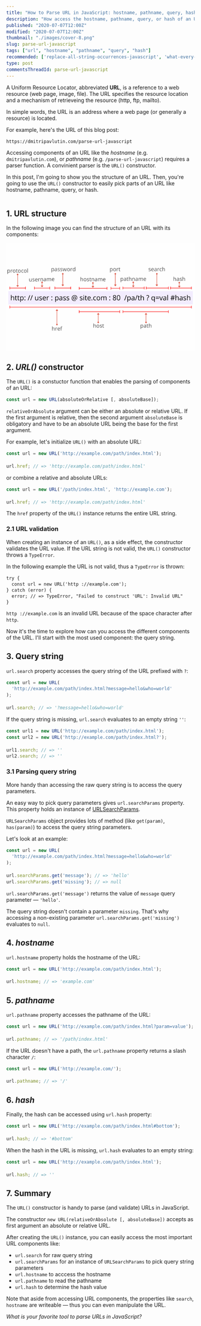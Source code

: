 ```yaml
---
title: "How to Parse URL in JavaScript: hostname, pathname, query, hash"
description: "How access the hostname, pathname, query, or hash of an URL in JavaScript."
published: "2020-07-07T12:00Z"
modified: "2020-07-07T12:00Z"
thumbnail: "./images/cover-8.png"
slug: parse-url-javascript
tags: ["url", "hostname", "pathname", "query", "hash"]
recommended: ['replace-all-string-occurrences-javascript', 'what-every-javascript-developer-should-know-about-unicode']
type: post
commentsThreadId: parse-url-javascript
---
```


A Uniform Resource Locator, abbreviated **URL**, is a reference to a web resource (web page, image, file). The URL specifies the resource location and a mechanism of retrieveing the resource (http, ftp, mailto).  

In simple words, the URL is an address where a web page (or generally a resource) is located.  

For example, here's the URL of this blog post:

```
https://dmitripavlutin.com/parse-url-javascript
```

Accessing components of an URL like the *hostname* (e.g. `dmitripavlutin.com`), or *pathname* (e.g. `/parse-url-javascript`) requires a parser function. A convinient parser is the `URL()` constructor.  

In this post, I'm going to show you the structure of an URL. Then, you're going to use the `URL()` constructor to easily pick parts of an URL like hostname, pathname, query, or hash.  

```toc
```

## 1. URL structure

In the following image you can find the structure of an URL with its components:

![URL() constructor components in JavaScript](./images/url-constructor-components-10.png)

## 2. *URL()* constructor

The `URL()` is a constuctor function that enables the parsing of components of an URL:

```javascript
const url = new URL(absoluteOrRelative [, absoluteBase]);
```

`relativeOrAbsolute` argument can be either an absolute or relative URL. If the first argument is relative, then the second argument `absoluteBase` is obligatory and have to be an absolute URL being the base for the first argument.   

For example, let's initialize `URL()` with an absolute URL:

```javascript
const url = new URL('http://example.com/path/index.html');

url.href; // => 'http://example.com/path/index.html'
```

or combine a relative and absolute URLs:

```javascript
const url = new URL('/path/index.html', 'http://example.com');

url.href; // => 'http://example.com/path/index.html'
```

The `href` property of the `URL()` instance returns the entire URL string.  

### 2.1 URL validation

When creating an instance of an `URL()`, as a side effect, the constructor validates
the URL value. If the URL string is not valid, the `URL()` constructor throws a `TypeError`.  

In the following example the URL is not valid, thus a `TypeError` is thrown:

```javascript{7}
try {
  const url = new URL('http ://example.com');
} catch (error) {
  error; // => TypeError, "Failed to construct 'URL': Invalid URL"
}
```

`http ://example.com` is an invalid URL because of the space character after `http`.  

Now it's the time to explore how can you access the different components of the URL. I'll start with
the most used component: the query string.  

## 3. Query string

`url.search` property accesses the query string of the URL prefixed with `?`:

```javascript
const url = new URL(
  'http://example.com/path/index.html?message=hello&who=world'
);

url.search; // => '?message=hello&who=world'
```

If the query string is missing, `url.search` evaluates to an empty string `''`:

```javascript
const url1 = new URL('http://example.com/path/index.html');
const url2 = new URL('http://example.com/path/index.html?');

url1.search; // => ''
url2.search; // => ''
```

### 3.1 Parsing query string

More handy than accessing the raw query string is to access the query parameters.  

An easy way to pick query parameters gives `url.searchParams` property. This property holds an instance of [URLSearchParams](https://developer.mozilla.org/en-US/docs/Web/API/URLSearchParams).  

`URLSearchParams` object provides lots of method (like `get(param)`, `has(param)`) to access the query string parameters.  

Let's look at an example:

```javascript
const url = new URL(
  'http://example.com/path/index.html?message=hello&who=world'
);

url.searchParams.get('message'); // => 'hello'
url.searchParams.get('missing'); // => null
```

`url.searchParams.get('message')` returns the value of `message` query parameter &mdash; `'hello'`.  

The query string doesn't contain a parameter `missing`. That's why accessing a non-existing parameter `url.searchParams.get('missing')` evaluates to 
`null`.  

## 4. *hostname*

`url.hostname` property holds the hostname of the URL:

```javascript
const url = new URL('http://example.com/path/index.html');

url.hostname; // => 'example.com'
```

## 5. *pathname*

`url.pathname` property accesses the pathname of the URL:

```javascript
const url = new URL('http://example.com/path/index.html?param=value');

url.pathname; // => '/path/index.html'
```

If the URL doesn't have a path, the `url.pathname` property returns a slash character `/`:

```javascript
const url = new URL('http://example.com/');

url.pathname; // => '/'
```

## 6. *hash*

Finally, the hash can be accessed using `url.hash` property:

```javascript
const url = new URL('http://example.com/path/index.html#bottom');

url.hash; // => '#bottom'
```

When the hash in the URL is missing, `url.hash` evaluates to an empty string:

```javascript
const url = new URL('http://example.com/path/index.html');

url.hash; // => ''
```

## 7. Summary

The `URL()` constructor is handy to parse (and validate) URLs in JavaScript.  

The constructor `new URL(relativeOrAbsolute [, absoluteBase])` accepts as first argument an absolute or relative URL.  

After creating the `URL()` instance, you can easily access the most important URL components like:

* `url.search` for raw query string
* `url.searchParams` for an instance of `URLSearchParams` to pick query string parameters
* `url.hostname` to acccess the hostname
* `url.pathname` to read the pathname
* `url.hash` to determine the hash value

Note that aside from accessing URL components, the properties like `search`, `hostname` are writeable &mdash; thus you can even manipulate the URL.  

*What is your favorite tool to parse URLs in JavaScript?*

